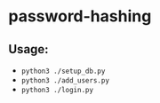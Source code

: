 # password-hashing

## Usage:
- `python3 ./setup_db.py`
- `python3 ./add_users.py`
- `python3 ./login.py`
